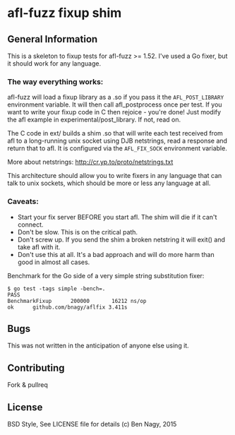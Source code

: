 # afl-fuzz fixup shim

## General Information

This is a skeleton to fixup tests for afl-fuzz >= 1.52. I've used a Go fixer,
but it should work for any language.

### The way everything works:

afl-fuzz will load a fixup library as a .so if you pass it the
`AFL_POST_LIBRARY` environment variable. It will then call afl_postprocess
once per test. If you want to write your fixup code in C then rejoice - you're
done! Just modify the afl example in experimental/post_library. If not, read
on.

The C code in ext/ builds a shim .so that will write each test received from
afl to a long-running unix socket using DJB netstrings, read a response and
return that to afl. It is configured via the `AFL_FIX_SOCK` environment
variable.

More about netstrings: http://cr.yp.to/proto/netstrings.txt

This architecture should allow you to write fixers in any language that can
talk to unix sockets, which should be more or less any language at all.

### Caveats:

- Start your fix server BEFORE you start afl. The shim will die if it can't
  connect.
- Don't be slow. This is on the critical path.
- Don't screw up. If you send the shim a broken netstring it will exit() and
  take afl with it.
- Don't use this at all. It's a bad approach and will do more harm than good
  in almost all cases.

Benchmark for the Go side of a very simple string substitution fixer:
```
$ go test -tags simple -bench=.
PASS
BenchmarkFixup	    200000	     16212 ns/op
ok  	github.com/bnagy/aflfix	3.411s
```

## Bugs

This was not written in the anticipation of anyone else using it.

## Contributing

Fork & pullreq

## License

BSD Style, See LICENSE file for details
(c) Ben Nagy, 2015
